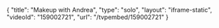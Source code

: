 {
    "title": "Makeup with Andrea",
    "type": "solo",
    "layout": "iframe-static",
    "videoId": "159002721",
    "url": "\/tvpembed\/159002721"
}